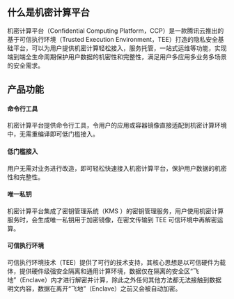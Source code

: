 ## 什么是机密计算平台
机密计算平台（Confidential Computing Platform，CCP）是一款腾讯云推出的基于可信执行环境（Trusted Execution Environment，TEE）打造的隐私安全基础平台，可以为用户提供机密计算轻松接入，服务托管，一站式运维等功能，实现端到端全生命周期保护用户数据的机密性和完整性，满足用户多应用多业务多场景的安全需求。

## 产品功能
#### 命令行工具
机密计算平台提供命令行工具，令用户的应用或容器镜像直接适配到机密计算环境中，无需重编译即可低门槛接入。


#### 低门槛接入
用户无需对业务进行改造，即可轻松快速接入机密计算平台，保护用户数据的机密性和完整性。



#### 唯一私钥
机密计算平台集成了密钥管理系统（KMS ）的密钥管理服务，用户使用机密计算服务时，会生成唯一私钥用于加密镜像，在密文传输到 TEE 可信环境中再解密运算。


#### 可信执行环境
可信执行环境技术（TEE）提供了可行的技术支持，其核心思想是以可信硬件为载体，提供硬件级强安全隔离和通用计算环境，数据仅在隔离的安全区“飞地”（Enclave）内才进行解密并计算，除此之外任何其他方法都无法接触到数据明文内容，数据在离开“飞地”（Enclave）之前又会被自动加密。


